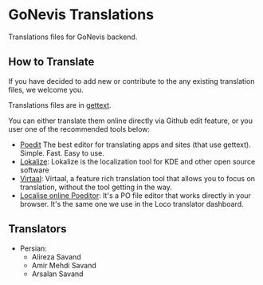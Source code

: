 # GoNevis Translations

Translations files for GoNevis backend.


## How to Translate

If you have decided to add new or contribute to the any existing translation
files, we welcome you.

Translations files are in [gettext](https://en.wikipedia.org/wiki/Gettext).

You can either translate them online directly via Github edit feature, or you
user one of the recommended tools below:


* [Poedit](https://poedit.net/) The best editor for translating apps and
sites (that use gettext). Simple. Fast. Easy to use.
* [Lokalize](https://userbase.kde.org/Lokalize): Lokalize is the localization tool for KDE and other open source software
* [Virtaal](http://virtaal.translatehouse.org/): Virtaal, a feature rich translation tool that allows you to focus on translation, without the tool getting in the way.
* [Localise online Poeditor](https://localise.biz/free/poeditor): It's a PO file editor that works directly in your browser.
It's the same one we use in the Loco translator dashboard.


## Translators

* Persian:
  * Alireza Savand
  * Amir Mehdi Savand
  * Arsalan Savand


